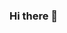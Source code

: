 ### Hi there 👋

<!--
**Taeho0927/Taeho0927** is a ✨ _special_ ✨ repository because its `README.md` (this file) appears on your GitHub profile.
![header](https://capsule-render.vercel.app/api?type=waving&color=gradient&height=300&section=header&text=Taeho%20GIL&fontSize=80)

## 📝 Tech Stack
### 🔪 used as the main

<img src="https://img.shields.io/badge/java-firebrick?style=for-the-badge&logo=&logoColor=white">
<img src="https://img.shields.io/badge/javascript-F7DF1E?style=for-the-badge&logo=javascript&logoColor=black">
<img src="https://img.shields.io/badge/css-1572B6?style=for-the-badge&logo=css3&logoColor=white">
<img src="https://img.shields.io/badge/html-E34F26?style=for-the-badge&logo=HTML5&logoColor=white">
<img src="https://img.shields.io/badge/mariaDB-003545?style=for-the-badge&logo=mariaDB&logoColor=white">

### 🔧 used at least once

<img src="https://img.shields.io/badge/Spring-6DB33F?style=for-the-badge&logo=Spring&logoColor=white">
<img src="https://img.shields.io/badge/jquery-0769AD?style=for-the-badge&logo=jquery&logoColor=white">
<img src="https://img.shields.io/badge/linux-FCC624?style=for-the-badge&logo=linux&logoColor=black">
<img src="https://img.shields.io/badge/oracle-F80000?style=for-the-badge&logo=oracle&logoColor=white">
<img src="https://img.shields.io/badge/jsp-firebrick?style=for-the-badge&logo=jsp&logoColor=white">
<img src="https://img.shields.io/badge/apachetomcat-F8DC75?style=for-the-badge&logo=apachetomcat&logoColor=black">
<img src="https://img.shields.io/badge/node.js-339933?style=for-the-badge&logo=node.js&logoColor=white">



🙋‍♂️ 안녕하세요!
이름은 "길태호" 이며 웹개발자가 되기 위해 자바를 기반으로한 백엔드공부와 기초 프론트엔드 지식을 공부하고있습니다.
현재 대학교에 재학중이며 주말에는 IT아카데미에서 웹개발자 과정을 수강하고 있습니다.

![Taeho0927's github stats](https://github-readme-stats.vercel.app/api?username=Taeho0927&show_icons=true)


## 💻 about me 

<img src="https://img.shields.io/badge/rlfxogh0927@gmail.com-EA4335?style=for-the-badge&logo=gmail&logoColor=white">
[![Vue](<img src="https://img.shields.io/badge/instagram-E4405F?style=for-the-badge&logo=instagram&logoColor=white">](https://www.instagram.com/taeho_kil_dv/)
